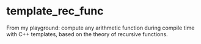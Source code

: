 template_rec_func
=================

From my playground: compute any arithmetic function during compile time with C++ templates, based on the theory of recursive functions.